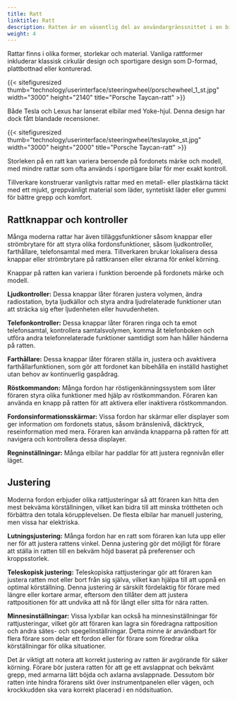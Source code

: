 ```yaml
---
title: Ratt
linktitle: Ratt
description: Ratten är en väsentlig del av användargränssnittet i en bil. Den primära kontrollmekanismen tillåter föraren att styra fordonet och kontrollera rörelseriktningen.
weight: 4
---
```

<!-- markdownlint-disable MD033 -->
Rattar finns i olika former, storlekar och material. Vanliga rattformer inkluderar klassisk cirkulär design och sportigare design som D-formad, plattbottnad eller konturerad.

{{< sitefiguresized thumb="technology/userinterface/steeringwheel/porschewheel_1_st.jpg" width="3000" height="2140" title="Porsche Taycan-ratt" >}}

Både Tesla och Lexus har lanserat elbilar med Yoke-hjul. Denna design har dock fått blandade recensioner.

{{< sitefiguresized thumb="technology/userinterface/steeringwheel/teslayoke_st.jpg" width="3000" height="2000" title="Porsche Taycan-ratt" >}}

Storleken på en ratt kan variera beroende på fordonets märke och modell, med mindre rattar som ofta används i sportigare bilar för mer exakt kontroll.

Tillverkare konstruerar vanligtvis rattar med en metall- eller plastkärna täckt med ett mjukt, greppvänligt material som läder, syntetiskt läder eller gummi för bättre grepp och komfort.

## Rattknappar och kontroller

Många moderna rattar har även tilläggsfunktioner såsom knappar eller strömbrytare för att styra olika fordonsfunktioner, såsom ljudkontroller, farthållare, telefonsamtal med mera. Tillverkaren brukar lokalisera dessa knappar eller strömbrytare på rattkransen eller ekrarna för enkel körning.

Knappar på ratten kan variera i funktion beroende på fordonets märke och modell.

**Ljudkontroller:** Dessa knappar låter föraren justera volymen, ändra radiostation, byta ljudkällor och styra andra ljudrelaterade funktioner utan att sträcka sig efter ljudenheten eller huvudenheten.

**Telefonkontroller:** Dessa knappar låter föraren ringa och ta emot telefonsamtal, kontrollera samtalsvolymen, komma åt telefonboken och utföra andra telefonrelaterade funktioner samtidigt som han håller händerna på ratten.

**Farthållare:** Dessa knappar låter föraren ställa in, justera och avaktivera farthållarfunktionen, som gör att fordonet kan bibehålla en inställd hastighet utan behov av kontinuerlig gaspådrag.

**Röstkommandon:** Många fordon har röstigenkänningssystem som låter föraren styra olika funktioner med hjälp av röstkommandon. Föraren kan använda en knapp på ratten för att aktivera eller inaktivera röstkommandon.

**Fordonsinformationsskärmar:** Vissa fordon har skärmar eller displayer som ger information om fordonets status, såsom bränslenivå, däcktryck, reseinformation med mera. Föraren kan använda knapparna på ratten för att navigera och kontrollera dessa displayer.

**Regninställningar:** Många elbilar har paddlar för att justera regnnivån eller läget.

## Justering

Moderna fordon erbjuder olika rattjusteringar så att föraren kan hitta den mest bekväma körställningen, vilket kan bidra till att minska tröttheten och förbättra den totala körupplevelsen. De flesta elbilar har manuell justering, men vissa har elektriska.

**Lutningsjustering:** Många fordon har en ratt som föraren kan luta upp eller ner för att justera rattens vinkel. Denna justering gör det möjligt för förare att ställa in ratten till en bekväm höjd baserat på preferenser och kroppsstorlek.

**Teleskopisk justering:** Teleskopiska rattjusteringar gör att föraren kan justera ratten mot eller bort från sig själva, vilket kan hjälpa till att uppnå en optimal körställning. Denna justering är särskilt fördelaktig för förare med längre eller kortare armar, eftersom den tillåter dem att justera rattpositionen för att undvika att nå för långt eller sitta för nära ratten.

**Minnesinställningar:** Vissa lyxbilar kan också ha minnesinställningar för rattjusteringar, vilket gör att föraren kan lagra sin föredragna rattposition och andra sätes- och spegelinställningar. Detta minne är användbart för flera förare som delar ett fordon eller för förare som föredrar olika körställningar för olika situationer.

Det är viktigt att notera att korrekt justering av ratten är avgörande för säker körning. Förare bör justera ratten för att ge ett avslappnat och bekvämt grepp, med armarna lätt böjda och axlarna avslappnade. Dessutom bör ratten inte hindra förarens sikt över instrumentpanelen eller vägen, och krockkudden ska vara korrekt placerad i en nödsituation.
